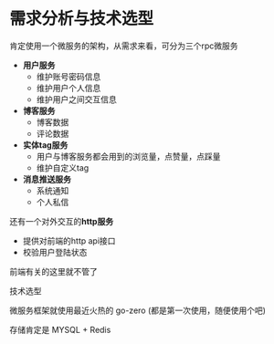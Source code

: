 # 需求分析与技术选型

肯定使用一个微服务的架构，从需求来看，可分为三个rpc微服务

- **用户服务**
  - 维护账号密码信息
  - 维护用户个人信息
  - 维护用户之间交互信息
- **博客服务**
  - 博客数据
  - 评论数据
- **实体tag服务**
  - 用户与博客服务都会用到的浏览量，点赞量，点踩量
  - 维护自定义tag
- **消息推送服务**
  - 系统通知
  - 个人私信

还有一个对外交互的**http服务**

- 提供对前端的http api接口
- 校验用户登陆状态

前端有关的这里就不管了

技术选型

微服务框架就使用最近火热的 go-zero (都是第一次使用，随便使用个吧)

存储肯定是 MYSQL + Redis

